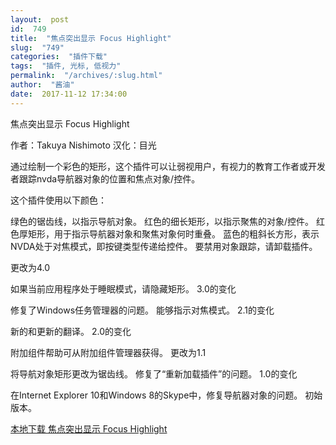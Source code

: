 ```yaml
---
layout:  post
id:  749
title:  "焦点突出显示 Focus Highlight"
slug:  "749"
categories:  "插件下载"
tags:  "插件, 光标, 低视力"
permalink:  "/archives/:slug.html"
author:  "酱油"
date:  2017-11-12 17:34:00
---
```




焦点突出显示 Focus Highlight

作者：Takuy​​a Nishimoto
汉化：目光

通过绘制一个彩色的矩形，这个插件可以让弱视用户，有视力的教育工作者或开发者跟踪nvda导航器对象的位置和焦点对象/控件。

这个插件使用以下颜色：

绿色的锯齿线，以指示导航对象。
红色的细长矩形，以指示聚焦的对象/控件。
红色厚矩形，用于指示导航器对象和聚焦对象何时重叠。
蓝色的粗斜长方形，表示NVDA处于对焦模式，即按键类型传递给控件。
要禁用对象跟踪，请卸载插件。

更改为4.0

如果当前应用程序处于睡眠模式，请隐藏矩形。
3.0的变化

修复了Windows任务管理器的问题。
能够指示对焦模式。
2.1的变化

新的和更新的翻译。
2.0的变化

附加组件帮助可从附加组件管理器获得。
更改为1.1

将导航对象矩形更改为锯齿线。
修复了“重新加载插件”的问题。
1.0的变化

在Internet Explorer 10和Windows 8的Skype中，修复导航器对象的问题。
初始版本。


<a accesskey="x" href="http://www.nvdacn.com/189.php/UnyaInfaI7ze.nvda-addon">本地下载 焦点突出显示 Focus Highlight</a>